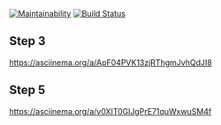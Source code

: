 [![Maintainability](https://api.codeclimate.com/v1/badges/a99a88d28ad37a79dbf6/maintainability)](https://codeclimate.com/github/codeclimate/codeclimate/maintainability) [![Build Status](https://travis-ci.org/Amuou/frontend-project-lvl2.svg?branch=master)](https://travis-ci.org/Amuou/frontend-project-lvl2)

## Step 3

<https://asciinema.org/a/ApF04PVK13zjRThgmJvhQdJI8>

## Step 5

<https://asciinema.org/a/v0XIT0GlJgPrE71quWxwuSM4f>

